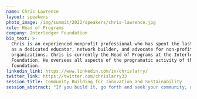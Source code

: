 ```yaml
---
name: Chris Lawrence
layout: speakers
photo_image: /img/summit/2022/speakers/chris-lawrence.jpg
role: Head of Programs
company: Interledger Foundation
bio_text: >-
  Chris is an experienced nonprofit professional who has spent the last 15 years
  as a dedicated educator, network builder, and advocate for non-profit
  organizations. Chris is currently the Head of Programs at the Interledger
  Foundation. He oversees all aspects of the programatic activity of the
  foundation.
linkedin_link: https://www.linkedin.com/in/chrislarry/
twitter_link: https://twitter.com/chrislarry33
session_title: Community Building for Innovation and Sustainability
session_abstract: "If you build it, go forth and seek your community, and engage that community, then they will come. Community building is not a field of dreams, at least not in the way of the movie. It takes work and a welcoming, open approach to encourage innovation and invite your community to adopt the space as their own, experimenting with what is possible beyond what you’ve thought of. There is an art to it that takes more than just advertising dollars. Join us as we explore the fine art of community building, pitfalls to avoid, and approaches to consider."
---
```


